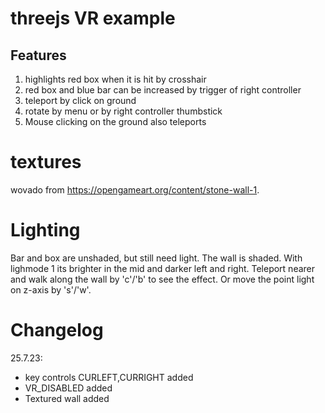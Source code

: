 # threejs VR example

## Features
 1) highlights red box when it is hit by crosshair
 2) red box and blue bar can be increased by trigger of right controller
 3) teleport by click on ground
 4) rotate by menu or by right controller thumbstick
 5) Mouse clicking on the ground also teleports

# textures
wovado from https://opengameart.org/content/stone-wall-1.

# Lighting

Bar and box are unshaded, but still need light. The wall is shaded. With lighmode 1 its brighter in
the mid and darker left and right. Teleport nearer and walk along the wall by 'c'/'b'
to see the effect. Or move the point light on z-axis by 's'/'w'.

# Changelog

25.7.23:
- key controls CURLEFT,CURRIGHT added
- VR_DISABLED added
- Textured wall added
 
